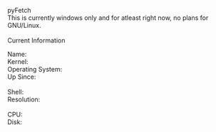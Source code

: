 pyFetch<br />
This is currently windows only and for atleast right now, no plans for GNU/Linux.<br />
<br />
Current Information

Name:<br />
Kernel:<br />
Operating System:<br />
Up Since:<br />
<br/>
Shell:<br />
Resolution:<br />
<br />
CPU:<br />
Disk:<br />
